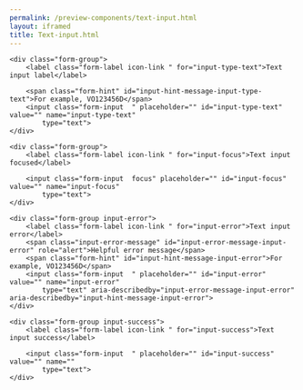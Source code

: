 ```yaml
--- 
permalink: /preview-components/text-input.html
layout: iframed 
title: Text-input.html
---
```

<div class="container">

    <div class="form-group">
        <label class="form-label icon-link " for="input-type-text">Text input label</label>

        <span class="form-hint" id="input-hint-message-input-type-text">For example, VO123456D</span>
        <input class="form-input  " placeholder="" id="input-type-text" value="" name="input-type-text"
            type="text">
    </div>

    <div class="form-group">
        <label class="form-label icon-link " for="input-focus">Text input focused</label>

        <input class="form-input  focus" placeholder="" id="input-focus" value="" name="input-focus"
            type="text">
    </div>

    <div class="form-group input-error">
        <label class="form-label icon-link " for="input-error">Text input error</label>
        <span class="input-error-message" id="input-error-message-input-error" role="alert">Helpful error message</span>
        <span class="form-hint" id="input-hint-message-input-error">For example, VO123456D</span>
        <input class="form-input  " placeholder="" id="input-error" value="" name="input-error"
            type="text" aria-describedby="input-error-message-input-error" aria-describedby="input-hint-message-input-error">
    </div>

    <div class="form-group input-success">
        <label class="form-label icon-link " for="input-success">Text input success</label>

        <input class="form-input  " placeholder="" id="input-success" value="" name=""
            type="text">
    </div>

</div>